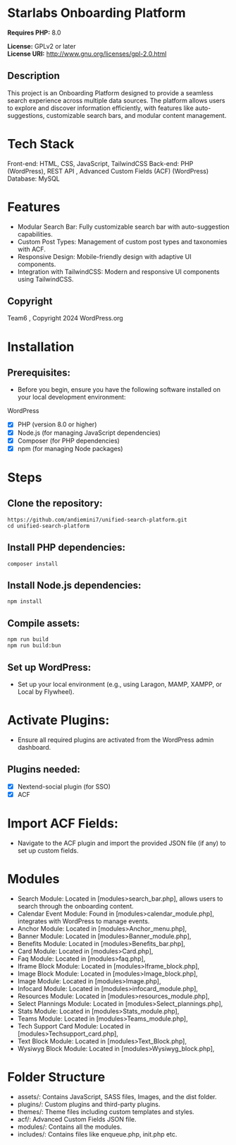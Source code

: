 # Starlabs Onboarding Platform

**Requires PHP:** 8.0

**License:** GPLv2 or later  
**License URI:** http://www.gnu.org/licenses/gpl-2.0.html  

## Description

This project is an Onboarding Platform designed to provide a seamless search experience across multiple data sources. The platform allows users to explore and discover information efficiently, with features like auto-suggestions, customizable search bars, and modular content management. 

# Tech Stack 

Front-end: HTML, CSS, JavaScript, TailwindCSS
Back-end: PHP (WordPress), REST API , Advanced Custom Fields (ACF) (WordPress)  
Database: MySQL

# Features 

- Modular Search Bar: Fully customizable search bar with auto-suggestion capabilities.
- Custom Post Types: Management of custom post types and taxonomies with ACF.
- Responsive Design: Mobile-friendly design with adaptive UI components.
- Integration with TailwindCSS: Modern and responsive UI components using TailwindCSS.

## Copyright

Team6 , Copyright 2024 WordPress.org


# Installation

## Prerequisites:

- Before you begin, ensure you have the following software installed on your local development environment:

WordPress
- [x] PHP (version 8.0 or higher)
- [x] Node.js (for managing JavaScript dependencies)
- [x] Composer (for PHP dependencies)
- [x] npm (for managing Node packages)

# Steps

## Clone the repository:

```
https://github.com/andiemini7/unified-search-platform.git
cd unified-search-platform
```

## Install PHP dependencies:

```
composer install
```

## Install Node.js dependencies:

```
npm install
```

## Compile assets:

```
npm run build
npm run build:bun
```

## Set up WordPress:

- Set up your local environment (e.g., using Laragon, MAMP, XAMPP, or Local by Flywheel).

# Activate Plugins:

- Ensure all required plugins are activated from the WordPress admin dashboard.

## Plugins needed:

- [x] Nextend-social plugin (for SSO)
- [x] ACF

# Import ACF Fields:

- Navigate to the ACF plugin and import the provided JSON file (if any) to set up custom fields.

# Modules

- Search Module: Located in [modules>search_bar.php], allows users to search through the onboarding content.
- Calendar Event Module: Found in [modules>calendar_module.php], integrates with WordPress to manage events.
- Anchor Module: Located in [modules>Anchor_menu.php],
- Banner Module: Located in [modules>Banner_module.php],
- Benefits Module: Located in [modules>Benefits_bar.php],
- Card Module: Located in [modules>Card.php],
- Faq Module: Located in [modules>faq.php],
- Iframe Block Module: Located in [modules>Iframe_block.php],
- Image Block Module: Located in [modules>Image_block.php],
- Image Module: Located in [modules>Image.php],
- Infocard Module: Located in [modules>infocard_module.php],
- Resources Module: Located in [modules>resources_module.php],
- Select Plannings Module: Located in [modules>Select_plannings.php],
- Stats Module: Located in [modules>Stats_module.php],
- Teams Module: Located in [modules>Teams_module.php],
- Tech Support Card Module: Located in [modules>Techsupport_card.php],
- Text Block Module: Located in [modules>Text_Block.php],
- Wysiwyg Block Module: Located in [modules>Wysiwyg_block.php],

# Folder Structure

- assets/: Contains JavaScript, SASS files, Images, and the dist folder.
- plugins/: Custom plugins and third-party plugins.
- themes/: Theme files including custom templates and styles.
- acf/: Advanced Custom Fields JSON file.
- modules/: Contains all the modules.
- includes/: Contains files like enqueue.php, init.php etc.